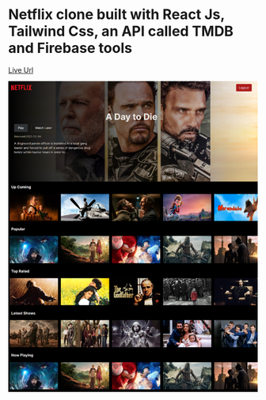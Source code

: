 # Netflix clone built with React Js, Tailwind Css, an API called TMDB and Firebase tools

[Live Url](https://netflix-tailwind-react.web.app/)

![image](./src/images/desktop.png)
